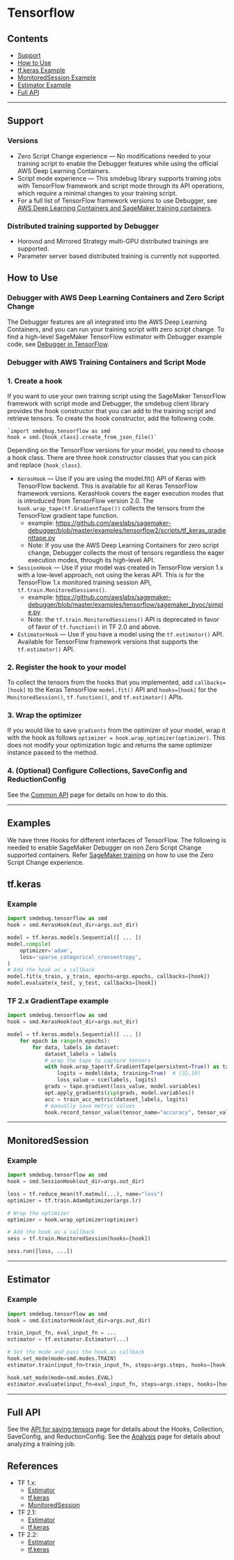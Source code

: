 # Tensorflow

## Contents
- [Support](#support)
- [How to Use](#how-to-use)
- [tf.keras Example](#tfkeras)
- [MonitoredSession Example](#monitoredsession)
- [Estimator Example](#estimator)
- [Full API](#full-api)

---

## Support

### Versions
* Zero Script Change experience — No modifications needed to your training script to enable the Debugger features while using the official AWS Deep Learning Containers.
* Script mode experience — This smdebug library supports training jobs with TensorFlow framework and script mode through its API operations, which require a minimal changes to your training script.
* For a full list of TensorFlow framework versions to use Debugger, see [AWS Deep Learning Containers and SageMaker training containers](https://docs.aws.amazon.com/sagemaker/latest/dg/train-debugger.html#debugger-supported-aws-containers).


### Distributed training supported by Debugger
- Horovod and Mirrored Strategy multi-GPU distributed trainings are supported.
- Parameter server based distributed training is currently not supported.


## How to Use
### Debugger with AWS Deep Learning Containers and Zero Script Change

The Debugger features are all integrated into the AWS Deep Learning Containers, and you can run your training script with zero script change. To find a high-level SageMaker TensorFlow estimator with Debugger example code, see [Debugger in TensorFlow](https://docs.aws.amazon.com/sagemaker/latest/dg/debugger-container.html#debugger-zero-script-change-TensorFlow).

### Debugger with AWS Training Containers and Script Mode

### 1. Create a hook

If you want to use your own training script using the SageMaker TensorFlow framework with script mode and Debugger, the smdebug client library provides the hook constructor that you can add to the training script and retrieve tensors. To create the hook constructor, add the following code.

```
`import smdebug.tensorflow as smd
hook = smd.{hook_class}.create_from_json_file()`
```

Depending on the TensorFlow versions for your model, you need to choose a hook class. There are three hook constructor classes that you can pick and replace `{hook_class}`.

* `KerasHook` — Use if you are using the model.fit() API of Keras with TensorFlow backend. This is available for all Keras TensorFlow framework versions. KerasHook covers the eager execution modes that is introduced from TensorFlow  version 2.0. The `hook.wrap_tape(tf.GradientTape())` collects the tensors from the TensorFlow gradient tape function.
    * example: https://github.com/awslabs/sagemaker-debugger/blob/master/examples/tensorflow2/scripts/tf_keras_gradienttape.py
    * Note: If you use the AWS Deep Learning Containers for zero script change, Debugger collects the most of tensors regardless the eager execution modes, through its high-level API.
* `SessionHook` — Use if your model was created in TensorFlow version 1.x with a low-level approach, not using the keras API. This is for the TensorFlow 1.x monitored training session API, `tf.train.MonitoredSessions()`.
    * example: https://github.com/awslabs/sagemaker-debugger/blob/master/examples/tensorflow/sagemaker_byoc/simple.py
    * Note: the `tf.train.MonitoredSessions()` API is deprecated in favor of favor of `tf.function()` in TF 2.0 and above.
* `EstimatorHook` — Use if you have a model using the `tf.estimator()` API. Available for TensorFlow framework versions that supports the `tf.estimator()` API.

### 2. Register the hook to your model

To collect the tensors from the hooks that you implemented, add `callbacks=[hook]` to the Keras TensorFlow `model.fit()` API and `hooks=[hook]` for the `MonitoredSession()`, `tf.function()`, and `tf.estimator()` APIs.

### 3. Wrap the optimizer

If you would like to save `gradients` from the optimizer of your model, wrap it with the hook as follows `optimizer = hook.wrap_optimizer(optimizer)`. This does not modify your optimization logic and returns the same optimizer instance passed to the method.

### 4. (Optional) Configure Collections, SaveConfig and ReductionConfig

See the [Common API](https://github.com/awslabs/sagemaker-debugger/blob/master/docs/api.md) page for details on how to do this.


---

## Examples

We have three Hooks for different interfaces of TensorFlow. The following is needed to enable SageMaker Debugger on non Zero Script Change supported containers. Refer [SageMaker training](sagemaker.md) on how to use the Zero Script Change experience.

## tf.keras
### Example
```python
import smdebug.tensorflow as smd
hook = smd.KerasHook(out_dir=args.out_dir)

model = tf.keras.models.Sequential([ ... ])
model.compile(
    optimizer='adam',
    loss='sparse_categorical_crossentropy',
)
# Add the hook as a callback
model.fit(x_train, y_train, epochs=args.epochs, callbacks=[hook])
model.evaluate(x_test, y_test, callbacks=[hook])
```

### TF 2.x GradientTape example
```python
import smdebug.tensorflow as smd
hook = smd.KerasHook(out_dir=args.out_dir)

model = tf.keras.models.Sequential([ ... ])
    for epoch in range(n_epochs):
        for data, labels in dataset:
            dataset_labels = labels
            # wrap the tape to capture tensors
            with hook.wrap_tape(tf.GradientTape(persistent=True)) as tape:
                logits = model(data, training=True)  # (32,10)
                loss_value = cce(labels, logits)
            grads = tape.gradient(loss_value, model.variables)
            opt.apply_gradients(zip(grads, model.variables))
            acc = train_acc_metric(dataset_labels, logits)
            # manually save metric values
            hook.record_tensor_value(tensor_name="accuracy", tensor_value=acc)
```

---

## MonitoredSession
### Example
```python
import smdebug.tensorflow as smd
hook = smd.SessionHook(out_dir=args.out_dir)

loss = tf.reduce_mean(tf.matmul(...), name="loss")
optimizer = tf.train.AdamOptimizer(args.lr)

# Wrap the optimizer
optimizer = hook.wrap_optimizer(optimizer)

# Add the hook as a callback
sess = tf.train.MonitoredSession(hooks=[hook])

sess.run([loss, ...])
```

---

## Estimator
### Example
```python
import smdebug.tensorflow as smd
hook = smd.EstimatorHook(out_dir=args.out_dir)

train_input_fn, eval_input_fn = ...
estimator = tf.estimator.Estimator(...)

# Set the mode and pass the hook as callback
hook.set_mode(mode=smd.modes.TRAIN)
estimator.train(input_fn=train_input_fn, steps=args.steps, hooks=[hook])

hook.set_mode(mode=smd.modes.EVAL)
estimator.evaluate(input_fn=eval_input_fn, steps=args.steps, hooks=[hook])
```

---

## Full API
See the [API for saving tensors](api.md) page for details about the Hooks, Collection, SaveConfig, and ReductionConfig.
See the [Analysis](analysis.md) page for details about analyzing a training job.

## References
- TF 1.x:
    - [Estimator](https://www.tensorflow.org/versions/r1.15/api_docs/python/tf/estimator)
    - [tf.keras](https://www.tensorflow.org/versions/r1.15/api_docs/python/tf/keras)
    - [MonitoredSession](https://www.tensorflow.org/versions/r1.15/api_docs/python/tf/train/MonitoredSession?hl=en)
- TF 2.1:
    - [Estimator](https://www.tensorflow.org/versions/r2.1/api_docs/python/tf/estimator)
    - [tf.keras](https://www.tensorflow.org/versions/r2.1/api_docs/python/tf/keras)
- TF 2.2:
    - [Estimator](https://www.tensorflow.org/api_docs/python/tf/estimator)
    - [tf.keras](https://www.tensorflow.org/versions/r2.2/api_docs/python/tf)
